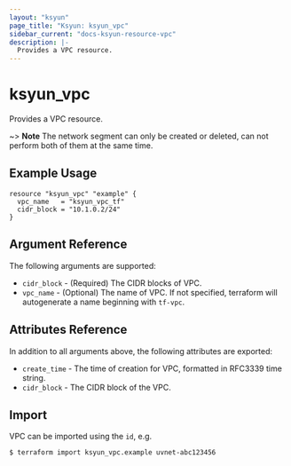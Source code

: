 ```yaml
---
layout: "ksyun"
page_title: "Ksyun: ksyun_vpc"
sidebar_current: "docs-ksyun-resource-vpc"
description: |-
  Provides a VPC resource.
---
```


# ksyun_vpc

Provides a VPC resource.

~> **Note**  The network segment can only be created or deleted, can not perform both of them at the same time.
## Example Usage

```hcl
resource "ksyun_vpc" "example" {
  vpc_name   = "ksyun_vpc_tf"
  cidr_block = "10.1.0.2/24"
}
```

## Argument Reference

The following arguments are supported:

* `cidr_block` - (Required) The CIDR blocks of VPC.
* `vpc_name` - (Optional) The name of VPC. If not specified, terraform will autogenerate a name beginning with `tf-vpc`.

## Attributes Reference

In addition to all arguments above, the following attributes are exported:

* `create_time` - The time of creation for VPC, formatted in RFC3339 time string.
* `cidr_block` - The CIDR block of the VPC.

## Import

VPC can be imported using the `id`, e.g.

```
$ terraform import ksyun_vpc.example uvnet-abc123456
```